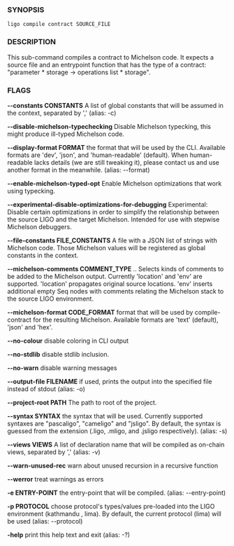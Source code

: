 
### SYNOPSIS
```
ligo compile contract SOURCE_FILE
```

### DESCRIPTION
This sub-command compiles a contract to Michelson code. It expects a source file and an entrypoint function that has the type of a contract: "parameter * storage -> operations list * storage".

### FLAGS
**--constants CONSTANTS**
A list of global constants that will be assumed in the context, separated by ',' (alias: -c)

**--disable-michelson-typechecking**
Disable Michelson typecking, this might produce ill-typed Michelson code.

**--display-format FORMAT**
the format that will be used by the CLI. Available formats are 'dev', 'json', and 'human-readable' (default). When human-readable lacks details (we are still tweaking it), please contact us and use another format in the meanwhile. (alias: --format)

**--enable-michelson-typed-opt**
Enable Michelson optimizations that work using typecking.

**--experimental-disable-optimizations-for-debugging**
Experimental: Disable certain optimizations in order to simplify the relationship between the source LIGO and the target Michelson. Intended for use with stepwise Michelson debuggers.

**--file-constants FILE_CONSTANTS**
A file with a JSON list of strings with Michelson code. Those Michelson values will be registered as global constants in the context.

**--michelson-comments COMMENT_TYPE**
.. Selects kinds of comments to be added to the Michelson output. Currently 'location' and 'env' are supported. 'location' propagates original source locations. 'env' inserts additional empty Seq nodes with comments relating the Michelson stack to the source LIGO environment.

**--michelson-format CODE_FORMAT**
format that will be used by compile-contract for the resulting Michelson. Available formats are 'text' (default), 'json' and 'hex'.

**--no-colour**
disable coloring in CLI output

**--no-stdlib**
disable stdlib inclusion.

**--no-warn**
disable warning messages

**--output-file FILENAME**
if used, prints the output into the specified file instead of stdout (alias: -o)

**--project-root PATH**
The path to root of the project.

**--syntax SYNTAX**
the syntax that will be used. Currently supported syntaxes are "pascaligo", "cameligo" and "jsligo". By default, the syntax is guessed from the extension (.ligo, .mligo, and .jsligo respectively). (alias: -s)

**--views VIEWS**
A list of declaration name that will be compiled as on-chain views, separated by ',' (alias: -v)

**--warn-unused-rec**
warn about unused recursion in a recursive function

**--werror**
treat warnings as errors

**-e ENTRY-POINT**
the entry-point that will be compiled. (alias: --entry-point)

**-p PROTOCOL**
choose protocol's types/values pre-loaded into the LIGO environment (kathmandu , lima). By default, the current protocol (lima) will be used (alias: --protocol)

**-help**
print this help text and exit (alias: -?)


